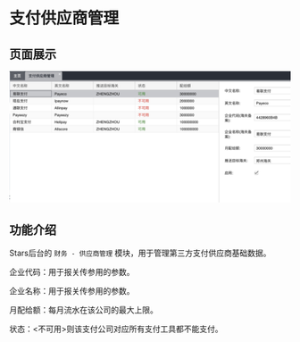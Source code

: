# 支付供应商管理

## 页面展示
![image](./images/paymentSupplier.jpg)

## 功能介绍

Stars后台的 `财务 - 供应商管理` 模块，用于管理第三方支付供应商基础数据。

 企业代码：用于报关传参用的参数。

 企业名称：用于报关传参用的参数。

 月配给额：每月流水在该公司的最大上限。
 
 状态：<不可用>则该支付公司对应所有支付工具都不能支付。

